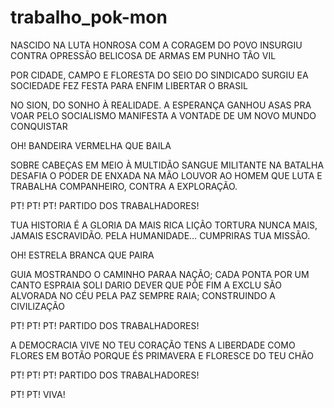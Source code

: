 # trabalho_pok-mon
NASCIDO NA LUTA HONROSA
COM A CORAGEM DO POVO INSURGIU
CONTRA OPRESSÃO BELICOSA
DE ARMAS EM PUNHO TÃO VIL

POR CIDADE, CAMPO E FLORESTA
DO SEIO DO SINDICADO SURGIU
EA SOCIEDADE FEZ FESTA
PARA ENFIM LIBERTAR O BRASIL

NO SION,
DO SONHO À REALIDADE.
A ESPERANÇA GANHOU ASAS PRA VOAR
PELO SOCIALISMO MANIFESTA A VONTADE
DE UM NOVO MUNDO CONQUISTAR

OH! BANDEIRA VERMELHA QUE BAILA

SOBRE CABEÇAS EM MEIO À MULTIDÃO
SANGUE MILITANTE NA BATALHA
DESAFIA O PODER DE ENXADA NA MÃO
LOUVOR AO HOMEM QUE LUTA E TRABALHA
COMPANHEIRO, CONTRA A EXPLORAÇÃO.

PT! PT! PT!
PARTIDO DOS TRABALHADORES!

TUA HISTORIA É A GLORIA DA MAIS RICA LIÇÃO
TORTURA NUNCA MAIS, JAMAIS ESCRAVIDÃO.
PELA HUMANIDADE… CUMPRIRAS TUA MISSÃO.

OH! ESTRELA BRANCA QUE PAIRA

GUIA MOSTRANDO O CAMINHO PARAA NAÇÃO;
CADA PONTA POR UM CANTO ESPRAIA
SOLI DARIO DEVER QUE PÕE FIM A EXCLU SÃO
ALVORADA NO CÉU PELA PAZ SEMPRE RAIA;
CONSTRUINDO A CIVILIZAÇÃO

PT! PT! PT!
PARTIDO DOS TRABALHADORES!

A DEMOCRACIA VIVE NO TEU CORAÇÃO
TENS A LIBERDADE COMO FLORES EM BOTÃO
PORQUE ÉS PRIMAVERA E FLORESCE DO TEU CHÃO

PT! PT! PT!
PARTIDO DOS TRABALHADORES!

PT! PT! VIVA!
